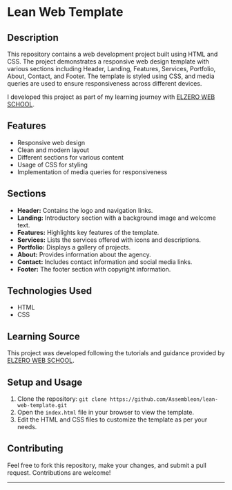 # Lean Web Template

## Description
This repository contains a web development project built using HTML and CSS. The project demonstrates a responsive web design template with various sections including Header, Landing, Features, Services, Portfolio, About, Contact, and Footer. The template is styled using CSS, and media queries are used to ensure responsiveness across different devices. 

I developed this project as part of my learning journey with [ELZERO WEB SCHOOL](https://youtu.be/_-eh8cwGGwg?si=q98kFvO68n6LTdHK).

## Features
- Responsive web design
- Clean and modern layout
- Different sections for various content
- Usage of CSS for styling
- Implementation of media queries for responsiveness

## Sections
- **Header:** Contains the logo and navigation links.
- **Landing:** Introductory section with a background image and welcome text.
- **Features:** Highlights key features of the template.
- **Services:** Lists the services offered with icons and descriptions.
- **Portfolio:** Displays a gallery of projects.
- **About:** Provides information about the agency.
- **Contact:** Includes contact information and social media links.
- **Footer:** The footer section with copyright information.

## Technologies Used
- HTML
- CSS

## Learning Source
This project was developed following the tutorials and guidance provided by [ELZERO WEB SCHOOL](https://youtu.be/_-eh8cwGGwg?si=q98kFvO68n6LTdHK).

## Setup and Usage
1. Clone the repository: `git clone https://github.com/Assembleon/lean-web-template.git`
2. Open the `index.html` file in your browser to view the template.
3. Edit the HTML and CSS files to customize the template as per your needs.

## Contributing
Feel free to fork this repository, make your changes, and submit a pull request. Contributions are welcome!


---